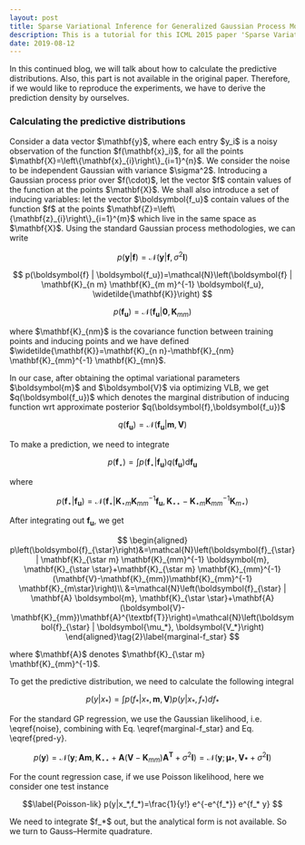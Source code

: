 ```yaml
---
layout: post
title: Sparse Variational Inference for Generalized Gaussian Process Models - Tutorial 4
description: This is a tutorial for this ICML 2015 paper 'Sparse Variational Inference for Generalized Gaussian Process Models'. It covers how to calculate the predictive distributions.
date: 2019-08-12
---
```

<p>
In this continued blog, we will talk about how to calculate the predictive distributions. Also, this part is not available in the original paper. Therefore, if we would like to reproduce the experiments, we have to derive the prediction density by ourselves.
</p>

### Calculating the predictive distributions

<p>
Consider a data vector $\mathbf{y}$, where each entry $y_i$ is a noisy observation of the function $f(\mathbf{x}_i)$, for all the points $\mathbf{X}=\left\{\mathbf{x}_{i}\right\}_{i=1}^{n}$. We consider the noise to be independent Gaussian with variance $\sigma^2$. Introducing a Gaussian process prior over $f(\cdot)$, let the vector $f$ contain values of the function at the points $\mathbf{X}$. We shall also introduce a set of inducing variables: let the vector $\boldsymbol{f_u}$ contain values of the function $f$ at the points $\mathbf{Z}=\left\{\mathbf{z}_{i}\right\}_{i=1}^{m}$ which live in the same space as $\mathbf{X}$. Using the standard Gaussian process methodologies, we can write
</p>

$$
p(\mathbf{y} | \boldsymbol{f})=\mathcal{N}\left(\mathbf{y} | \boldsymbol{f}, \sigma^{2} \mathbf{I}\right)
\tag{1}\label{noise}
$$

$$
p(\boldsymbol{f} | \boldsymbol{f_u})=\mathcal{N}\left(\boldsymbol{f} | \mathbf{K}_{n m} \mathbf{K}_{m m}^{-1} \boldsymbol{f_u}, \widetilde{\mathbf{K}}\right)
$$

$$
p(\boldsymbol{f_u})=\mathcal{N}\left(\boldsymbol{f_u} | \mathbf{0}, \mathbf{K}_{m m}\right)
$$

<p>
where $\mathbf{K}_{nm}$ is the covariance function between training points and inducing points and we have defined $\widetilde{\mathbf{K}}=\mathbf{K}_{n n}-\mathbf{K}_{nm} \mathbf{K}_{mm}^{-1} \mathbf{K}_{mn}$.
</p>

<p>
In our case, after obtaining the optimal variational parameters $\boldsymbol{m}$ and $\boldsymbol{V}$ via optimizing VLB, we get $q(\boldsymbol{f_u})$ which denotes the marginal distribution of inducing function wrt approximate posterior $q(\boldsymbol{f},\boldsymbol{f_u})$
</p>

$$ 
q(\boldsymbol{f_u})=\mathcal{N}(\boldsymbol{f_u} | \boldsymbol{m}, \boldsymbol{V})
$$

<p>
To make a prediction, we need to integrate
</p>

$$ 
p\left(\boldsymbol{f}_{\star}\right)=\int p\left(\boldsymbol{f}_{\star} | \boldsymbol{f_u}\right) q(\boldsymbol{f_u}) \mathrm{d} \boldsymbol{f_u}
$$

where

$$ 
p\left(\boldsymbol{f}_{\star} | \boldsymbol{f_u}\right)=\mathcal{N}\left(\boldsymbol{f}_{\star} | \mathbf{K}_{\star m} \mathbf{K}_{mm}^{-1} \boldsymbol{f_u}, \mathbf{K}_{\star \star}-\mathbf{K}_{\star m} \mathbf{K}_{mm}^{-1} \mathbf{K}_{m \star}\right)
$$

After integrating out $\boldsymbol{f_u}$, we get

$$
\begin{aligned}
p\left(\boldsymbol{f}_{\star}\right)&=\mathcal{N}\left(\boldsymbol{f}_{\star} | \mathbf{K}_{\star m} \mathbf{K}_{mm}^{-1} \boldsymbol{m}, \mathbf{K}_{\star \star}+\mathbf{K}_{\star m} \mathbf{K}_{mm}^{-1} (\mathbf{V}-\mathbf{K}_{mm})\mathbf{K}_{mm}^{-1} \mathbf{K}_{m\star}\right)\\
&=\mathcal{N}\left(\boldsymbol{f}_{\star} | \mathbf{A} \boldsymbol{m}, \mathbf{K}_{\star \star}+\mathbf{A} (\boldsymbol{V}-\mathbf{K}_{mm})\mathbf{A}^{\textbf{T}}\right)=\mathcal{N}\left(\boldsymbol{f}_{\star} | \boldsymbol{\mu_*}, \boldsymbol{V_*}\right)
\end{aligned}\tag{2}\label{marginal-f_star}
$$

<p>
where $\mathbf{A}$ denotes $\mathbf{K}_{\star m} \mathbf{K}_{mm}^{-1}$.
</p>

To get the predictive distribution, we need to calculate the following integral

$$
    p(y|x_*)=\int p(f_{*} |x_{*},\boldsymbol{m},\boldsymbol{V})p(y|x_*,f_*)df_*
    \tag{3}\label{pred-y}
$$

<p>
For the standard GP regression, we use the Gaussian likelihood, i.e. \eqref{noise}, combining with Eq. \eqref{marginal-f_star} and Eq. \eqref{pred-y}.
</p>

$$ \label{pred-y-Gauss}
p(\boldsymbol{y})=\mathcal{N}\left(\boldsymbol{y} ; \mathbf{A} \boldsymbol{m}, \mathbf{K}_{\star \star}+\mathbf{A} (\boldsymbol{V}-\mathbf{K}_{mm})\mathbf{A}^{\textbf{T}}+\sigma^{2} \mathbf{I}\right)=\mathcal{N}(\boldsymbol{y}; \boldsymbol{\mu_*}, \boldsymbol{V_*}+\sigma^{2} \mathbf{I})
$$

For the count regression case, if we use Poisson likelihood, here we consider one test instance

$$\label{Poisson-lik}
    p(y|x_*,f_*)=\frac{1}{y!} e^{-e^{f_*}} e^{f_* y}
$$

<p>
We need to integrate $f_*$ out, but the  analytical form is not available. So we turn to Gauss–Hermite quadrature. 
</p>
